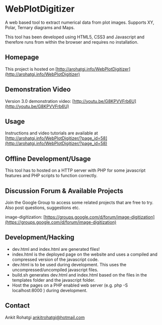 WebPlotDigitizer
================

A web based tool to extract numerical data from plot images. Supports XY, Polar, Ternary diagrams and Maps.

This tool has been developed using HTML5, CSS3 and Javascript and therefore runs from within the browser and requires no installation.


Homepage
--------

This project is hosted on [http://arohatgi.info/WebPlotDigitizer](http://arohatgi.info/WebPlotDigitizer)

Demonstration Video
-------------------

Version 3.0 demonstration video: [http://youtu.be/G8KPVVFrb6U](http://youtu.be/G8KPVVFrb6U)


Usage
-----

Instructions and video tutorials are available at [http://arohatgi.info/WebPlotDigitizer/?page_id=58](http://arohatgi.info/WebPlotDigitizer/?page_id=58)

Offline Development/Usage
-------------------------

This tool has to hosted on a HTTP server with PHP for some javascript features and PHP scripts to function correctly.

Discussion Forum & Available Projects
-------------------------------------

Join the Google Group to access some related projects that are free to try. Also post questions, suggestions etc.

image-digitization: [https://groups.google.com/d/forum/image-digitization](https://groups.google.com/d/forum/image-digitization)

Development/Hacking
-------------------

  - dev.html and index.html are generated files!
  - index.html is the deployed page on the website and uses a compiled and compressed version of the javascript code.
  - dev.html is to be used during development. This uses the uncompressed/uncompiled javascript files.
  - build.sh generates dev.html and index.html based on the files in the templates folder and the javascript folder.
  - Host the pages on a PHP enabled web server (e.g. php -S localhost:8000 ) during development.

Contact
-------

Ankit Rohatgi <ankitrohatgi@hotmail.com>


